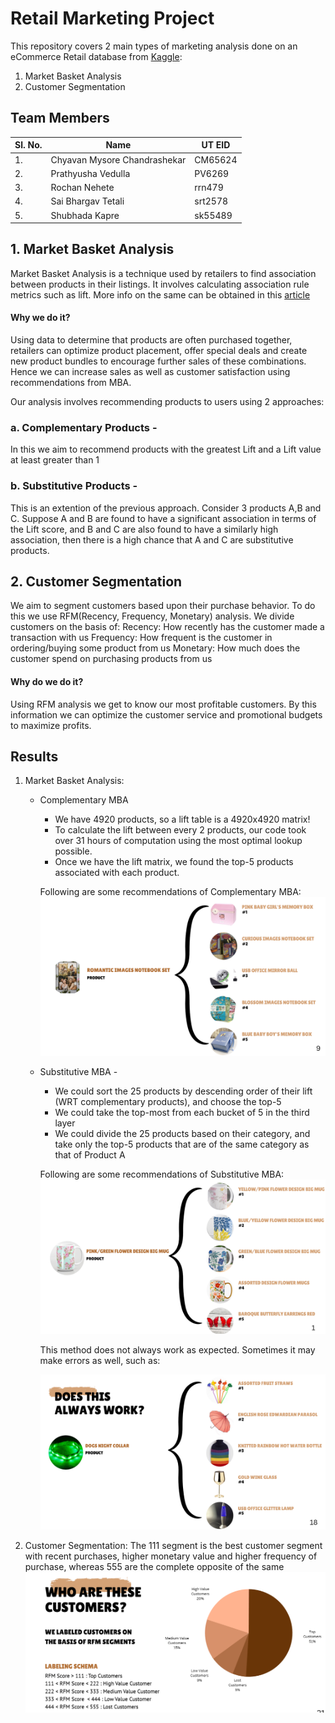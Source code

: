 # Retail Marketing Project

This repository covers 2 main types of marketing analysis done on an eCommerce Retail database from [Kaggle](https://www.kaggle.com/datasets/ilkeryildiz/online-retail-listing):
1. Market Basket Analysis
2. Customer Segmentation

## Team Members

| Sl. No.      | Name | UT EID |
| --- | --- | --- |
| 1. | Chyavan Mysore Chandrashekar | CM65624 |
| 2. | Prathyusha Vedulla | PV6269 |
| 3. | Rochan Nehete | rrn479 |
| 4. | Sai Bhargav Tetali | srt2578 |
| 5. | Shubhada Kapre | sk55489 |


## 1. Market Basket Analysis 

Market Basket Analysis is a technique used by retailers to find association between products in their listings. It involves calculating association rule metrics such as lift. More info on the same can be obtained in this [article](https://towardsdatascience.com/a-gentle-introduction-on-market-basket-analysis-association-rules-fa4b986a40ce)

#### Why we do it? 
Using data to determine that products are often purchased together, retailers can optimize product placement, offer special deals and create new product bundles to encourage further sales of these combinations. Hence we can increase sales as well as customer satisfaction using recommendations from MBA. 

Our analysis involves recommending products to users using 2 approaches:
### a. Complementary Products - 
In this we aim to recommend products with the greatest Lift and a Lift value at least greater than 1

### b. Substitutive Products - 
This is an extention of the previous approach. Consider 3 products A,B and C. Suppose A and B are found to have a significant association in terms of the Lift score, and B and C are also found to have a similarly high association, then there is a high chance that A and C are substitutive products. 

## 2. Customer Segmentation

We aim to segment customers based upon their purchase behavior. To do this we use RFM(Recency, Frequency, Monetary) analysis. We divide customers on the basis of:
Recency: How recently has the customer made a transaction with us
Frequency: How frequent is the customer in ordering/buying some product from us
Monetary: How much does the customer spend on purchasing products from us


#### Why do we do it?

Using RFM analysis we get to know our most profitable customers. By this information we can optimize the customer service and promotional budgets to maximize profits. 

## Results

1. Market Basket Analysis:
   * Complementary MBA
      - We have 4920 products, so a lift table is a 4920x4920 matrix!
      - To calculate the lift between every 2 products, our code took over 31 hours of computation using the most optimal lookup possible.
      - Once we have the lift matrix, we found the top-5 products associated with each product.

      Following are some recommendations of Complementary MBA:
      ![Complementary](/data/Complementary.png "Complementary MBA")
      
   * Substitutive MBA - 
      - We could sort the 25 products by descending order of their lift (WRT complementary products), and choose the top-5
      - We could take the top-most from each bucket of 5 in the third layer
      - We could divide the 25 products based on their category, and take only the top-5 products that are of the same category as that of Product A

      Following are some recommendations of Substitutive MBA:
      ![Substitutive](/data/Substitutive.png)

      This method does not always work as expected. Sometimes it may make errors as well, such as:

      ![Substitutive Fail](/data/Substitutive_fail.png)

2. Customer Segmentation:
The 111 segment is the best customer segment with recent purchases, higher monetary value and higher frequency of purchase, whereas 555 are the complete opposite of the same
![RFM](/data/RFM.png "RFM")





